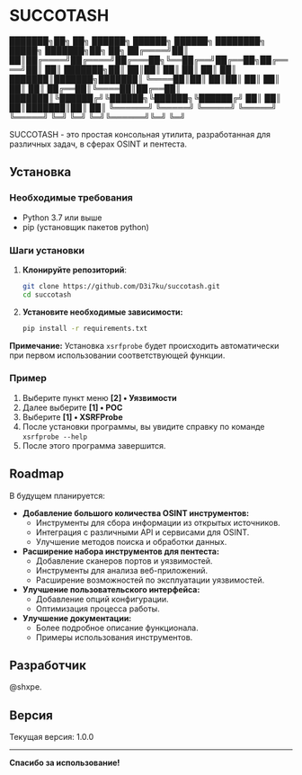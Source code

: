 # SUCCOTASH

<p align="center">

███████╗██╗ ██╗ ██████╗ ██████╗ ██████╗ ████████╗ █████╗ ███████╗██╗ ██╗
██╔════╝██║ ██║██╔════╝██╔════╝██╔═══██╗╚══██╔══╝██╔══██╗██╔════╝██║ ██║
███████╗██║ ██║██║ ██║ ██║ ██║ ██║ ███████║███████╗███████║
╚════██║██║ ██║██║ ██║ ██║ ██║ ██║ ██╔══██║╚════██║██╔══██║
███████║╚██████╔╝╚██████╗╚██████╗╚██████╔╝ ██║ ██║ ██║███████║██║ ██║
╚══════╝ ╚═════╝ ╚═════╝ ╚═════╝ ╚═════╝ ╚═╝ ╚═╝ ╚═╝╚══════╝╚═╝ ╚═╝

</p>

SUCCOTASH - это простая консольная утилита, разработанная для различных задач, в сферах OSINT и пентеста.

## Установка

### Необходимые требования
* Python 3.7 или выше
* pip (установщик пакетов python)

### Шаги установки
1.  **Клонируйте репозиторий**:
    ```bash
    git clone https://github.com/D3i7ku/succotash.git
    cd succotash
    ```
2.  **Установите необходимые зависимости:**

    ```bash
    pip install -r requirements.txt
    ```
   
**Примечание:** Установка `xsrfprobe` будет происходить автоматически при первом использовании соответствующей функции.

### Пример
1. Выберите пункт меню **\[2] • Уязвимости**
2.  Далее выберите **\[1] • POC**
3.  Выберите **\[1] • XSRFProbe**
4.  После установки программы, вы увидите справку по команде `xsrfprobe --help`
5.  После этого программа завершится.

## Roadmap

В будущем планируется:

*   **Добавление большого количества OSINT инструментов:** 
    * Инструменты для сбора информации из открытых источников.
    * Интеграция с различными API и сервисами для OSINT.
    * Улучшение методов поиска и обработки данных.
*   **Расширение набора инструментов для пентеста:**
    * Добавление сканеров портов и уязвимостей.
    * Инструменты для анализа веб-приложений.
    * Расширение возможностей по эксплуатации уязвимостей.
*   **Улучшение пользовательского интерфейса:**
    * Добавление опций конфигурации.
    * Оптимизация процесса работы.
*   **Улучшение документации:**
    * Более подробное описание функционала.
    * Примеры использования инструментов.

## Разработчик

@shxpe.

## Версия

Текущая версия: 1.0.0

---
**Спасибо за использование!**

